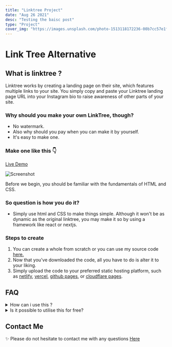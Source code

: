```yaml
---
title: "Linktree Project"
date: "Aug 26 2021"
desc: "Testing the baisc post"
type: "Project"
cover_img: "https://images.unsplash.com/photo-1513118172236-00b7cc57e1fa?ixid=MnwxMjA3fDB8MHxzZWFyY2h8MzV8fHNvY2lhbCUyMGxpbmt8ZW58MHx8MHx8&ixlib=rb-1.2.1&auto=format&fit=crop&w=500&q=60"
---
```


# Link Tree Alternative

## What is linktree ?

Linktree works by creating a landing page on their site, which features multiple links to your site. You simply copy and paste your Linktree landing page URL into your Instagram bio to raise awareness of other parts of your site.

### Why should you make your own LinkTree, though?

- No watermark.
- Also why should you pay when you can make it by yourself.
- It's easy to make one.

### Make one like this 👇

[Live Demo](https://amrohan.ml)

![Screenshot](/Images/linktree.webp)

Before we begin, you should be familiar with the fundamentals of HTML and CSS.

### So question is how you do it?

- Simply use html and CSS to make things simple. Although it won't be as dynamic as the original linktree, you may make it so by using a framework like react or nextjs.

### Steps to create

1. You can create a whole from scratch or you can use my source code [here.](https://github.com/amrohan/LinkTree-Alternative)
2. Now that you've downloaded the code, all you have to do is alter it to your liking.
3. Simply upload the code to your preferred static hosting platform, such as [netlify](https://www.netlify.com/), [vercel](https://vercel.com/), [github pages](https://pages.github.com), or [cloudflare pages](https://pages.cloudflare.com/).

## FAQ

<details>
<summary>How can i use this ?</summary>
Simply fork the repository or download the source code.
</details>
<details>
<summary>Is it possible to utilise this for free?</summary>
As I previously stated, it is completely free and open source for you to modify as you want.
</details>

## Contact Me

✨ Please do not hesitate to contact me with any questions [Here](https://t.me/amrohan)
